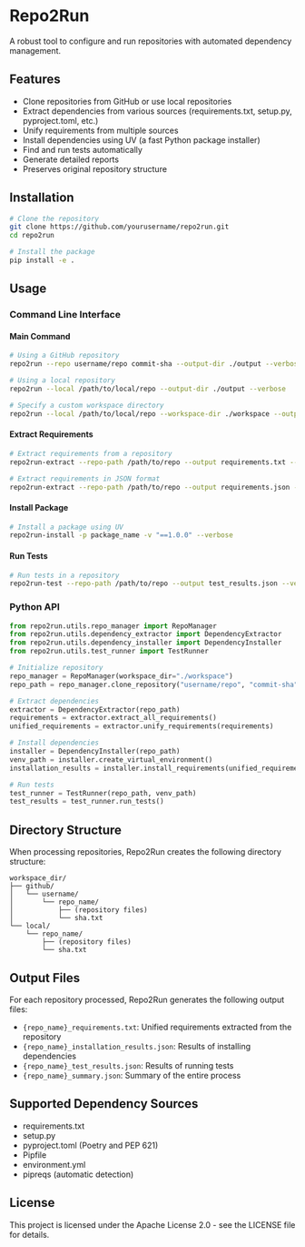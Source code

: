 # Repo2Run

A robust tool to configure and run repositories with automated dependency management.

## Features

- Clone repositories from GitHub or use local repositories
- Extract dependencies from various sources (requirements.txt, setup.py, pyproject.toml, etc.)
- Unify requirements from multiple sources
- Install dependencies using UV (a fast Python package installer)
- Find and run tests automatically
- Generate detailed reports
- Preserves original repository structure

## Installation

```bash
# Clone the repository
git clone https://github.com/yourusername/repo2run.git
cd repo2run

# Install the package
pip install -e .
```

## Usage

### Command Line Interface

#### Main Command

```bash
# Using a GitHub repository
repo2run --repo username/repo commit-sha --output-dir ./output --verbose

# Using a local repository
repo2run --local /path/to/local/repo --output-dir ./output --verbose

# Specify a custom workspace directory
repo2run --local /path/to/local/repo --workspace-dir ./workspace --output-dir ./output
```

#### Extract Requirements

```bash
# Extract requirements from a repository
repo2run-extract --repo-path /path/to/repo --output requirements.txt --verbose

# Extract requirements in JSON format
repo2run-extract --repo-path /path/to/repo --output requirements.json --json --verbose
```

#### Install Package

```bash
# Install a package using UV
repo2run-install -p package_name -v "==1.0.0" --verbose
```

#### Run Tests

```bash
# Run tests in a repository
repo2run-test --repo-path /path/to/repo --output test_results.json --verbose
```

### Python API

```python
from repo2run.utils.repo_manager import RepoManager
from repo2run.utils.dependency_extractor import DependencyExtractor
from repo2run.utils.dependency_installer import DependencyInstaller
from repo2run.utils.test_runner import TestRunner

# Initialize repository
repo_manager = RepoManager(workspace_dir="./workspace")
repo_path = repo_manager.clone_repository("username/repo", "commit-sha")

# Extract dependencies
extractor = DependencyExtractor(repo_path)
requirements = extractor.extract_all_requirements()
unified_requirements = extractor.unify_requirements(requirements)

# Install dependencies
installer = DependencyInstaller(repo_path)
venv_path = installer.create_virtual_environment()
installation_results = installer.install_requirements(unified_requirements, venv_path)

# Run tests
test_runner = TestRunner(repo_path, venv_path)
test_results = test_runner.run_tests()
```

## Directory Structure

When processing repositories, Repo2Run creates the following directory structure:

```
workspace_dir/
├── github/
│   └── username/
│       └── repo_name/
│           ├── (repository files)
│           └── sha.txt
└── local/
    └── repo_name/
        ├── (repository files)
        └── sha.txt
```

## Output Files

For each repository processed, Repo2Run generates the following output files:

- `{repo_name}_requirements.txt`: Unified requirements extracted from the repository
- `{repo_name}_installation_results.json`: Results of installing dependencies
- `{repo_name}_test_results.json`: Results of running tests
- `{repo_name}_summary.json`: Summary of the entire process

## Supported Dependency Sources

- requirements.txt
- setup.py
- pyproject.toml (Poetry and PEP 621)
- Pipfile
- environment.yml
- pipreqs (automatic detection)

## License

This project is licensed under the Apache License 2.0 - see the LICENSE file for details. 